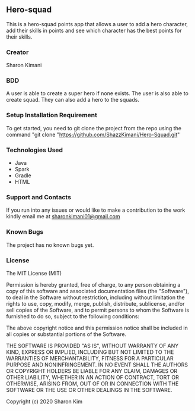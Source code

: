 ## Hero-squad
This is a hero-squad points app that allows a user to add a hero character, 
add their skills in points and see which character has 
the best points for their skills.
 

### Creator
Sharon Kimani

### BDD
A user is able to create a super hero if none exists. The user is also able to create squad. They can also add a hero to the squads.

### Setup Installation Requirement
To get started, you need to git clone the project 
from the repo using the command "git clone "https://github.com/ShazzKimani/Hero-Squad.git"

### Technologies Used
* Java
* Spark
* Gradle
* HTML

### Support and Contacts
If you run into any issues or would like to make a
 contribution to the work kindly email me at sharonkimani01@gmail.com

### Known Bugs
The project has no known bugs yet.

### License
The MIT License (MIT)

Permission is hereby granted, free of charge, to any person obtaining a copy of this software and associated documentation files (the "Software"), to deal in the Software without restriction, including without limitation the rights to use, copy, modify, merge, publish, distribute, sublicense, and/or sell copies of the Software, and to permit persons to whom the Software is furnished to do so, subject to the following conditions:

The above copyright notice and this permission notice shall be included in all copies or substantial portions of the Software.

THE SOFTWARE IS PROVIDED "AS IS", WITHOUT WARRANTY OF ANY KIND, EXPRESS OR IMPLIED, INCLUDING BUT NOT LIMITED TO THE WARRANTIES OF MERCHANTABILITY, FITNESS FOR A PARTICULAR PURPOSE AND NONINFRINGEMENT. IN NO EVENT SHALL THE AUTHORS OR COPYRIGHT HOLDERS BE LIABLE FOR ANY CLAIM, DAMAGES OR OTHER LIABILITY, WHETHER IN AN ACTION OF CONTRACT, TORT OR OTHERWISE, ARISING FROM, OUT OF OR IN CONNECTION WITH THE SOFTWARE OR THE USE OR OTHER DEALINGS IN THE SOFTWARE.

Copyright (c) 2020 Sharon Kim
